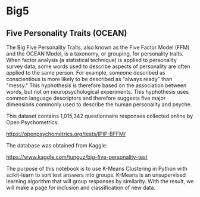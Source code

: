 # Big5
## Five Personality Traits (OCEAN)

The Big Five Personality Traits, also known as the Five Factor Model (FFM) and the OCEAN Model, is a taxonomy, or grouping, for personality traits. 
When factor analysis (a statistical technique) is applied to personality survey data, some words used to describe aspects of personality are often applied to the same person. 
For example, someone described as conscientious is more likely to be described as "always ready" than "messy." This hyphothesis is therefore based on the association between words, but not on neuropsychological experiments. This hyphothesis uses common language descriptors and therefore suggests five major dimensions commonly used to describe the human personality and psyche.

This dataset contains 1,015,342 questionnaire responses collected online by Open Psychometrics.

https://openpsychometrics.org/tests/IPIP-BFFM/

The database was obtained from Kaggle:

https://www.kaggle.com/tunguz/big-five-personality-test

The purpose of this notebook is to use K-Means Clustering in Python with scikit-learn to sort test answers into groups. K-Means is an unsupervised learning algorithm that will group responses by similarity. 
With the result, we will make a page for inclusion and classification of new data.


